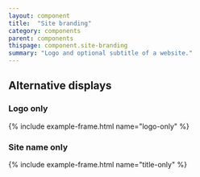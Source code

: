 ```yaml
---
layout: component
title:  "Site branding"
category: components
parent: components
thispage: component.site-branding
summary: "Logo and optional subtitle of a website."
---
```


## Alternative displays


### Logo only
{% include example-frame.html name="logo-only" %}


### Site name only
{% include example-frame.html name="title-only" %}
